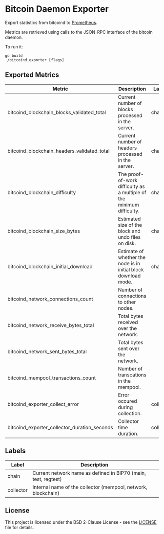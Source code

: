 # Bitcoin Daemon Exporter

Export statistics from bitcoind to [Prometheus](https://prometheus.io).

Metrics are retrieved using calls to the JSON-RPC interface of the bitcoin
daemon.

To run it:

    go build
    ./bitcoind_exporter [flags]

## Exported Metrics

| Metric | Description | Labels |
| ------ | ----------- | ------ |
| bitcoind_blockchain_blocks_validated_total | Current number of blocks processed in the server. | chain |
| bitcoind_blockchain_headers_validated_total | Current number of headers processed in the server. | chain |
| bitcoind_blockchain_difficulty | The proof-of-work difficulty as a multiple of the minimum difficulty. | chain |
| bitcoind_blockchain_size_bytes | Estimated size of the block and undo files on disk. | chain |
| bitcoind_blockchain_initial_download | Estimate of whether the node is in initial block download mode. | chain |
| bitcoind_network_connections_count | Number of connections to other nodes. | |
| bitcoind_network_receive_bytes_total | Total bytes received over the network. | |
| bitcoind_network_sent_bytes_total | Total bytes sent over the network. | |
| bitcoind_mempool_transactions_count | Number of transcations in the mempool. | |
| bitcoind_exporter_collect_error | Error occured during collection. | collector |
| bitcoind_exporter_collector_duration_seconds | Collector time duration. | collector |

## Labels

| Label | Description |
| ----- | ----------- |
| chain | Current network name as defined in BIP70 (main, test, regtest) |
| collector | Internal name of the collector (mempool, network, blockchain) |

## License
This project is licensed under the BSD 2-Clause License - see the [LICENSE](LICENSE) file for details.
